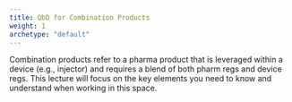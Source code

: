 ```yaml
---
title: QbD for Combination Products
weight: 1
archetype: "default"
---
```


Combination products refer to a pharma product that is leveraged within a device (e.g., injector) and requires a blend of both pharm regs and device regs.  This lecture will focus on the key elements you need to know and understand when working in this space.

